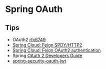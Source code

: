 # Spring OAuth

## Tips
* OAuth2 [rfc6749](https://tools.ietf.org/html/rfc6749)
* [Spring Cloud: Feign SPDY/HTTP2](https://jmnarloch.wordpress.com/2015/10/07/spring-cloud-feign-spdyhttp2/)
* [Spring Cloud: Feign OAuth2 authentication](https://jmnarloch.wordpress.com/2015/10/14/spring-cloud-feign-oauth2-authentication/)
* Spring [OAuth 2 Developers Guide](http://projects.spring.io/spring-security-oauth/docs/oauth2.html)
* [spring-security-oauth-jwt](http://www.baeldung.com/spring-security-oauth-jwt)
